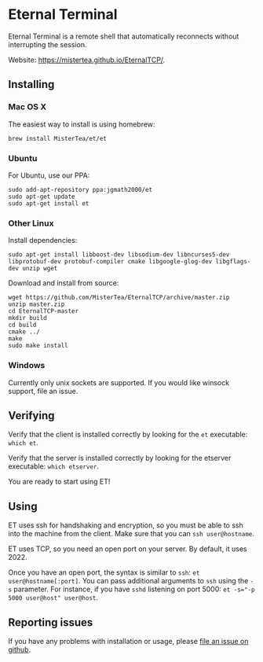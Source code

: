 # Eternal Terminal

Eternal Terminal is a remote shell that automatically reconnects without interrupting the session.

Website: <https://mistertea.github.io/EternalTCP/>.

## Installing

### Mac OS X

The easiest way to install is using homebrew:

	brew install MisterTea/et/et

### Ubuntu

For Ubuntu, use our PPA:

	sudo add-apt-repository ppa:jgmath2000/et
	sudo apt-get update
	sudo apt-get install et

### Other Linux

Install dependencies:

	sudo apt-get install libboost-dev libsodium-dev libncurses5-dev libprotobuf-dev protobuf-compiler cmake libgoogle-glog-dev libgflags-dev unzip wget

Download and install from source:

	wget https://github.com/MisterTea/EternalTCP/archive/master.zip
	unzip master.zip
	cd EternalTCP-master
	mkdir build
	cd build
	cmake ../
	make
	sudo make install

### Windows

Currently only unix sockets are supported. If you would like winsock support, file an issue.

## Verifying

Verify that the client is installed correctly by looking for the `et` executable: `which et`.

Verify that the server is installed correctly by looking for the etserver executable: `which etserver`.

You are ready to start using ET!

## Using

ET uses ssh for handshaking and encryption, so you must be able to ssh into the machine from the client. Make sure that you can `ssh user@hostname`.

ET uses TCP, so you need an open port on your server. By default, it uses 2022.

Once you have an open port, the syntax is similar to `ssh`: `et user@hostname[:port]`. You can pass additional arguments to `ssh` using the `-s` parameter. For instance, if you have `sshd` listening on port 5000: `et -s="-p 5000 user@host" user@host`.

## Reporting issues

If you have any problems with installation or usage, please [file an issue on github](https://github.com/MisterTea/EternalTCP/issues).

